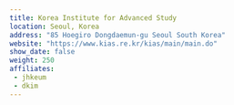 ```yaml
---
title: Korea Institute for Advanced Study
location: Seoul, Korea
address: "85 Hoegiro Dongdaemun-gu Seoul South Korea"
website: "https://www.kias.re.kr/kias/main/main.do"
show_date: false
weight: 250
affiliates:
 - jhkeum
 - dkim
---
```

